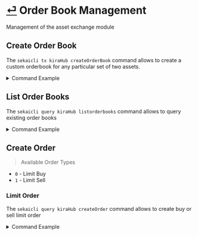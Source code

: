 # [⏎](README.md) Order Book Management

Management of the asset exchange module

## Create Order Book

The `sekaicli tx kiraHub createOrderBook` command allows to create a custom orderbook for any particular set of two assets.

<details>
<summary>Command Example</summary>
<pre>
FROM_ACCOUNT="test-1" && \
 FEES="15ukex" && \
 KEYRING_PASSWORD="1234567890" && \
 BASE="uatom" && \
 QUOTE="ubtc" && \
 MNEMONIC="ATOM/BTC" && \
 expect -c "spawn sekaicli tx kiraHub createOrderBook $BASE $QUOTE "$MNEMONIC" --yes --fees=$FEES --from=$FROM_ACCOUNT --output json ; send \"$KEYRING_PASSWORD\r\" ; send \"$KEYRING_PASSWORD\r\"; interact"
</pre>
Output Example
<pre>
{"height":"0","txhash":"083182101D0694EE90C25B74CC129A087888D8B88A2604DDA77A8758877BDBD0","raw_log":"[]"}
</pre>
</details>

## List Order Books

The `sekaicli query kiraHub listorderbooks` command allows to query existing order books

<details>
<summary>Command Example</summary>
<pre>
ACCOUNT_NAME="test-1" && \
 KEYRING_PASSWORD="1234567890" && \
 ACCOUNT_ADDRESS=$(echo "$KEYRING_PASSWORD" | sekaicli keys show $ACCOUNT_NAME -a) && \
 sekaicli query kiraHub listorderbooks Curator $ACCOUNT_ADDRESS --output json
</pre>
Output Example
<pre>
[{"id":"482bd7d06aae98587014e2da91b6e5db","index":9,"base":"uatom","quote":"ubtc","mnemonic":"ATOM/BTC","curator":"kira1ufak8sc7g6w7pnlmalq9adqmj7cktcrk073ctz"}]
</pre>
</details>

## Create Order

> Available Order Types
* `0` - Limit Buy
* `1` - Limit Sell

### Limit Order

The `sekaicli query kiraHub createOrder` command allows to create buy or sell limit order

<details>
<summary>Command Example</summary>
<pre>
ACCOUNT_NAME="test-1" && \
 KEYRING_PASSWORD="1234567890" && \
 ACCOUNT_ADDRESS=$(echo "$KEYRING_PASSWORD" | sekaicli keys show $ACCOUNT_NAME -a) && \
 AMOUNT=1000 && \
 ORDER_TYPE=0 && \
 PRICE=9000 && \
 FEES="15ukex" && \
 ORDER_BOOKS=$(sekaicli query kiraHub listorderbooks Curator $ACCOUNT_ADDRESS --output json) && \
 ORDER_BOOK_ID=$(echo $ORDER_BOOKS | jq -r '.[0].id') && \
 sekaicli tx kiraHub createOrder $ORDER_BOOK_ID $ORDER_TYPE $AMOUNT $PRICE --fees=$FEES << EOF
$KEYRING_PASSWORD
$KEYRING_PASSWORD
EOF[flags]
</pre>
</details>


